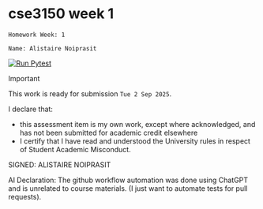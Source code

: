 # cse3150 week 1

`Homework Week: 1`

`Name: Alistaire Noiprasit`

[![Run Pytest](https://github.com/alistairenoiprasit/cse3150-week-1-hw/actions/workflows/pytest.yaml/badge.svg)](https://github.com/alistairenoiprasit/cse3150-week-1-hw/actions/workflows/pytest.yaml)

> [!IMPORTANT]
> This work is ready for submission `Tue 2 Sep 2025`.


I declare that:
- this assessment item is my own work, except where acknowledged, and has not been submitted for
academic credit elsewhere
- I certify that I have read and understood the University rules in respect of Student Academic
Misconduct.

SIGNED: ALISTAIRE NOIPRASIT

AI Declaration:
The github workflow automation was done using ChatGPT and is unrelated to course materials. 
(I just want to automate tests for pull requests).
